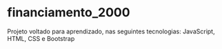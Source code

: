 # financiamento_2000
Projeto voltado para aprendizado, nas seguintes tecnologias: JavaScript, HTML, CSS e Bootstrap
